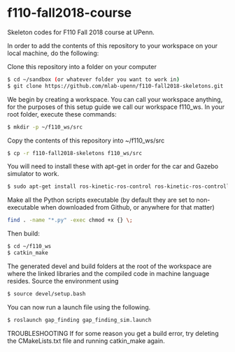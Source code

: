 # f110-fall2018-course
Skeleton codes for F110 Fall 2018 course at UPenn.

In order to add the contents of this repository to your workspace on your local machine, do the following:

Clone this repository into a folder on your computer
```bash
$ cd ~/sandbox (or whatever folder you want to work in)
$ git clone https://github.com/mlab-upenn/f110-fall2018-skeletons.git
```

We begin by creating a workspace. You can call your workspace anything, for the purposes of this setup guide we call our workspace f110_ws. In your root folder, execute these commands:
```bash
$ mkdir -p ~/f110_ws/src
```

Copy the contents of this repository into ~/f110_ws/src
```bash
$ cp -r f110-fall2018-skeletons f110_ws/src
```

You will need to install these with apt-get in order for the car and Gazebo simulator to work.
```bash
$ sudo apt-get install ros-kinetic-ros-control ros-kinetic-ros-controllers ros-kinetic-gazebo-ros-control ros-kinetic-ackermann-msgs ros-kinetic-joy ros-kinetic-driver-base
```

Make all the Python scripts executable (by default they are set to non-executable when downloaded from Github, or anywhere for that matter)
```bash
find . -name "*.py" -exec chmod +x {} \;
```

Then build:
```bash
$ cd ~/f110_ws
$ catkin_make
```

The generated devel and build folders at the root of the workspace are where the linked libraries and the compiled code in machine language resides. Source the environment using
```bash
$ source devel/setup.bash
```

You can now run a launch file using the following. 
```bash
$ roslaunch gap_finding gap_finding_sim.launch
```

TROUBLESHOOTING
If for some reason you get a build error, try deleting the CMakeLists.txt file and running catkin_make again. 
